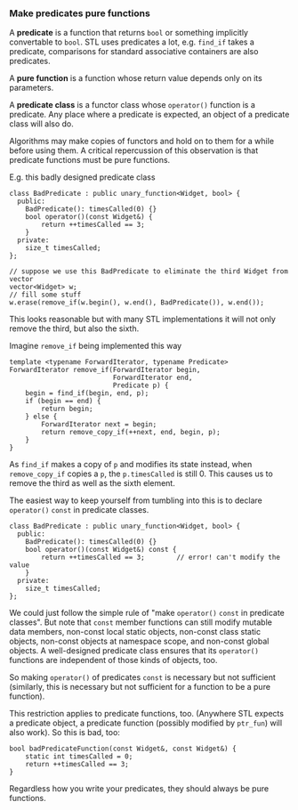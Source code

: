 ### Make predicates pure functions

A **predicate** is a function that returns `bool` or something implicitly convertable to `bool`.
STL uses predicates a lot, e.g. `find_if` takes a predicate, comparisons for standard associative containers are also predicates.

A **pure function** is a function whose return value depends only on its parameters.

A **predicate class** is a functor class whose `operator()` function is a predicate.
Any place where a predicate is expected, an object of a predicate class will also do.

Algorithms may make copies of functors and hold on to them for a while before using them.
A critical repercussion of this observation is that predicate functions must be pure functions.

E.g. this badly designed predicate class
```
class BadPredicate : public unary_function<Widget, bool> {
  public:
    BadPredicate(): timesCalled(0) {}
    bool operator()(const Widget&) {
        return ++timesCalled == 3;
    }
  private:
    size_t timesCalled;
};

// suppose we use this BadPredicate to eliminate the third Widget from vector
vector<Widget> w;
// fill some stuff
w.erase(remove_if(w.begin(), w.end(), BadPredicate()), w.end());
```

This looks reasonable but with many STL implementations it will not only remove the third, but also the sixth.

Imagine `remove_if` being implemented this way
```
template <typename ForwardIterator, typename Predicate>
ForwardIterator remove_if(ForwardIterator begin,
                          ForwardIterator end,
                          Predicate p) {
    begin = find_if(begin, end, p);
    if (begin == end) {
        return begin;
    } else {
        ForwardIterator next = begin;
        return remove_copy_if(++next, end, begin, p);
    }
}
```

As `find_if` makes a copy of `p` and modifies its state instead, when `remove_copy_if` copies a `p`, the `p.timesCalled` is still 0.
This causes us to remove the third as well as the sixth element.

The easiest way to keep yourself from tumbling into this is to declare `operator()` `const` in predicate classes.
```
class BadPredicate : public unary_function<Widget, bool> {
  public:
    BadPredicate(): timesCalled(0) {}
    bool operator()(const Widget&) const {
        return ++timesCalled == 3;        // error! can't modify the value
    }
  private:
    size_t timesCalled;
};
```

We could just follow the simple rule of "make `operator()` `const` in predicate classes".
But note that `const` member functions can still modify mutable data members, non-const local static objects, non-const class static objects, non-const objects at namespace scope, and non-const global objects.
A well-designed predicate class ensures that its `operator()` functions are independent of those kinds of objects, too.

So making `operator()` of predicates `const` is necessary but not sufficient (similarly, this is necessary but not sufficient for a function to be a pure function).

This restriction applies to predicate functions, too.
(Anywhere STL expects a predicate object, a predicate function (possibly modified by `ptr_fun`) will also work).
So this is bad, too:
```
bool badPredicateFunction(const Widget&, const Widget&) {
    static int timesCalled = 0;
    return ++timesCalled == 3;
}
```

Regardless how you write your predicates, they should always be pure functions.
